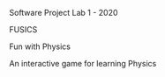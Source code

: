 Software Project Lab 1 - 2020

FUSICS      

Fun with Physics

An interactive game for learning Physics
